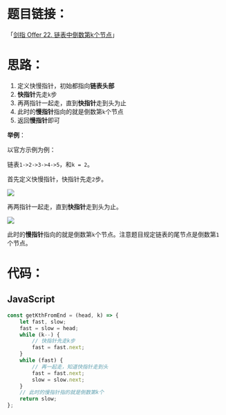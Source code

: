 # 题目链接：

「[剑指 Offer 22. 链表中倒数第k个节点](https://leetcode-cn.com/problems/lian-biao-zhong-dao-shu-di-kge-jie-dian-lcof/)」

# 思路：

1. 定义快慢指针，初始都指向**链表头部**
2. **快指针**先走`k`步
3. 再两指针一起走，直到**快指针**走到头为止
4. 此时的**慢指针**指向的就是倒数第`k`个节点
5. 返回**慢指针**即可

**举例**：

以官方示例为例：

链表`1->2->3->4->5`，和`k = 2`。

首先定义快慢指针，快指针先走`2`步。

![](https://jack-img.oss-cn-hangzhou.aliyuncs.com/img/20211027122302.png)

再两指针一起走，直到**快指针**走到头为止。

![](https://jack-img.oss-cn-hangzhou.aliyuncs.com/img/20211027122314.png)

此时的**慢指针**指向的就是倒数第`k`个节点。注意题目规定链表的尾节点是倒数第`1`个节点。

# 代码：

## JavaScript

```javascript
const getKthFromEnd = (head, k) => {
    let fast, slow;
    fast = slow = head;
    while (k--) {
        // 快指针先走k步
        fast = fast.next;
    }
    while (fast) {
        // 再一起走，知道快指针走到头
        fast = fast.next;
        slow = slow.next;
    }
    // 此时的慢指针指的就是倒数第k个
    return slow;
};
```

